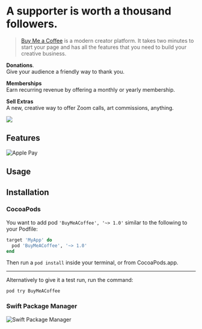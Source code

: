 # A supporter is  worth a thousand  followers. 

>[Buy Me a Coffee](https://www.buymeacoffee.com) is a modern creator platform. It takes two minutes to start your page and has all the features that you need to build your creative business.

**Donations**.  
Give your audience a friendly way to thank you.

**Memberships**  
Earn recurring revenue by offering a monthly or yearly membership.

**Sell Extras**  
A new, creative way to offer Zoom calls, art commissions, anything.


[<img src="https://github.com/appcraftstudio/buymeacoffee/raw/master/Images/snapshot-bmc-button.png">](https://www.buymeacoffee.com/appcraftstudio)

## Features

![Apple Pay](https://github.com/appcraftstudio/buymeacoffee/raw/master/Images/apple-pay-mark.png)

## Usage

## Installation

### CocoaPods

You want to add pod `'BuyMeACoffee', '~> 1.0'` similar to the following to your Podfile:
```rb
target 'MyApp' do
  pod 'BuyMeACoffee', '~> 1.0'
end
```
Then run a `pod install` inside your terminal, or from CocoaPods.app.

---
Alternatively to give it a test run, run the command:

`pod try BuyMeACoffee`

### Swift Package Manager

![Swift Package Manager](https://github.com/appcraftstudio/buymeacoffee/raw/master/Images/screenshot-xcode-spm.png)
